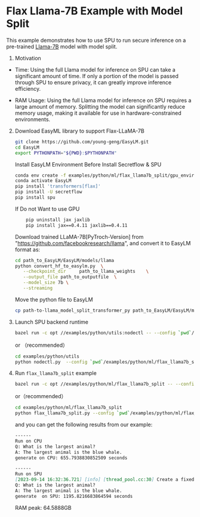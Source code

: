 # Flax Llama-7B Example with Model Split

This example demonstrates how to use SPU to run secure inference on a pre-trained
[Llama-7B](https://research.facebook.com/publications/llama-open-and-efficient-foundation-language-models/) model with model split.

1. Motivation

- Time:
Using the full Llama model for inference on SPU can take a significant amount of time. If only a portion of the model is passed through SPU to ensure privacy, it can greatly improve inference efficiency.

- RAM Usage:
Using the full Llama model for inference on SPU requires a large amount of memory. Splitting the model can significantly reduce memory usage, making it available for use in hardware-constrained environments.

2. Download EasyML library to support Flax-LLaMA-7B

    ```sh
    git clone https://github.com/young-geng/EasyLM.git
    cd EasyLM
    export PYTHONPATH="${PWD}:$PYTHONPATH"
    ```

    Install EasyLM Environment Before Install Secretflow & SPU
    
    ```sh
    conda env create -f examples/python/ml/flax_llama7b_split/gpu_environment.yml
    conda activate EasyLM
    pip install 'transformers[flax]'
    pip install -U secretflow
    pip install spu
    ```

    If Do not Want to use GPU

    ```sh
        pip uninstall jax jaxlib
        pip install jax==0.4.11 jaxlib==0.4.11
    ```

    Download trained LLaMA-7B[PyTroch-Version] from "https://github.com/facebookresearch/llama", and convert it to EasyLM format as:

    ```sh
    cd path_to_EasyLM/EasyLM/models/llama
    python convert_hf_to_easylm.py  \
       --checkpoint_dir     path_to_llama_weights    \
       --output_file path_to_outputfile  \
       --model_size 7b \
       --streaming
    ```

    Move the python file to EasyLM

    ```sh
    cp path-to-llama_model_split_transformer_py path_to_EasyLM/EasyLM/models/llama
    ```

3. Launch SPU backend runtime

    ```sh
    bazel run -c opt //examples/python/utils:nodectl -- --config `pwd`/examples/python/ml/flax_llama7b_split/3pc.json up
    ```
    
    or
    （recommended）

    ```sh
    cd examples/python/utils
    python nodectl.py  --config `pwd`/examples/python/ml/flax_llama7b_split/3pc.json up
    ```

4. Run `flax_llama7b_split` example

    ```sh
    bazel run -c opt //examples/python/ml/flax_llama7b_split -- --config `pwd`/examples/python/ml/flax_llama7b_split/3pc.json
    ```

    or（recommended）

    ```sh
    cd examples/python/ml/flax_llama7b_split
    python flax_llama7b_split.py --config `pwd`/examples/python/ml/flax_llama7b_split/3pc.json
    ```

    and you can get the following results from our example:

    ```md
    ------
    Run on CPU
    Q: What is the largest animal?
    A: The largest animal is the blue whale.
    generate on CPU: 655.7938830852509 seconds

    ------
    Run on SPU
    [2023-09-14 16:32:36.721] [info] [thread_pool.cc:30] Create a fixed thread pool with size 127
    Q: What is the largest animal?
    A: The largest animal is the blue whale.
    generate  on SPU: 1195.8216683864594 seconds
    ```
    RAM peak: 64.5888GB


